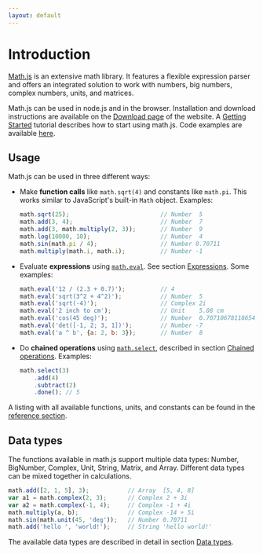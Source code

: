 ```yaml
---
layout: default
---
```


# Introduction

[Math.js](http://mathjs.org) is an extensive math library.
It features a flexible expression parser and offers an integrated solution
to work with numbers, big numbers, complex numbers, units, and matrices.

Math.js can be used in node.js and in the browser. Installation and download instructions are available on the [Download page](http://mathjs.org/download.html) of the website. A [Getting Started](getting_started.html) tutorial describes how to start using math.js. Code examples are available [here](http://mathjs.org/examples/index.html).


## Usage

Math.js can be used in three different ways:

- Make **function calls** like `math.sqrt(4)` and constants like `math.pi`. This works similar to JavaScript's built-in `Math` object. Examples:
  
  ```js
  math.sqrt(25);                          // Number  5
  math.add(3, 4);                         // Number  7
  math.add(3, math.multiply(2, 3));       // Number  9
  math.log(10000, 10);                    // Number  4
  math.sin(math.pi / 4);                  // Number 0.70711
  math.multiply(math.i, math.i);          // Number -1
  ```

- Evaluate **expressions** using [`math.eval`](reference/functions/eval.html). See section [Expressions](expressions.html). Some examples:

  ```js
  math.eval('12 / (2.3 + 0.7)');          // 4
  math.eval('sqrt(3^2 + 4^2)');           // Number  5
  math.eval('sqrt(-4)');                  // Complex 2i
  math.eval('2 inch to cm');              // Unit    5.08 cm
  math.eval('cos(45 deg)');               // Number  0.7071067811865476
  math.eval('det([-1, 2; 3, 1])');        // Number -7
  math.eval('a ^ b', {a: 2, b: 3});       // Number  8
  ```

- Do **chained operations** using [`math.select`](reference/functions/select.html), described in section [Chained operations](chained_operations.html). Examples:
  
  ```js
  math.select(3)
      .add(4)
      .subtract(2)
      .done(); // 5
  ```

A listing with all available functions, units, and constants can be found in the [reference section](reference/index.html).


## Data types

The functions available in math.js support multiple data types: Number, BigNumber, Complex, Unit, String, Matrix, and Array. Different data types can be mixed together in calculations.

```js
math.add([2, 1, 5], 3);           // Array  [5, 4, 8]
var a1 = math.complex(2, 3);      // Complex 2 + 3i
var a2 = math.complex(-1, 4);     // Complex -1 + 4i
math.multiply(a, b);              // Complex -14 + 5i
math.sin(math.unit(45, 'deg'));   // Number 0.70711
math.add('hello ', 'world!');     // String 'hello world!'
```

The available data types are described in detail in section [Data types](datatypes/index.html).
